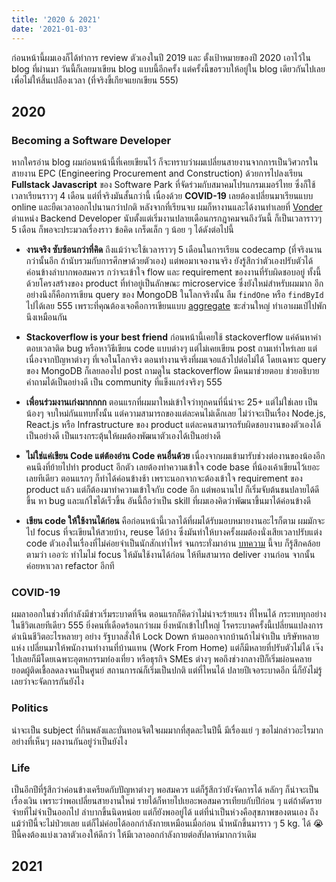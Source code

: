 ```yaml
---
title: '2020 & 2021'
date: '2021-01-03'
---
```


ก่อนหน้านี้ผมเองก็ได้ทำการ review ตัวเองในปี 2019 และ ตั้งเป้าหมายของปี 2020 เอาไว้ใน blog ที่ผ่านมา วันนี้ก็เลยมาเขียน blog แบบนี้อีกครั้ง แต่ครั้งนี้ขอรวบให้อยู่ใน blog เดียวกันไปเลย เพื่อไม่ให้สิ้นเปลืองเวลา (ที่จริงขี้เกียจแยกเขียน 555)

## 2020

### Becoming a Software Developer

หากใครอ่าน blog ผมก่อนหน้านี้ที่เคยเขียนไว้ ก็จะทราบว่าผมเปลี่ยนสายงานจากการเป็นวิศวกรในสายงาน EPC (Engineering Procurement and Construction) ด้วยการไปลงเรียน **Fullstack Javascript** ของ Software Park ที่จัดร่วมกับสมาคมโปรแกรมเมอร์ไทย ซึ่งก็ใช้เวลาเรียนราวๆ 4 เดือน แต่ที่จริงมันสั้นกว่านี้ เนื่องด้วย **COVID-19** เลยต้องเปลี่ยนมาเรียนแบบ online และยืดเวลาออกไปนานกว่าปกติ หลังจากที่เรียนจบ ผมก็หางานและได้งานทำเลยที่ [Vonder](https://www.vonder.co.th) ตำแหน่ง Backend Developer นับตั้งแต่เริ่มงานปลายเดือนกรกฎาคมจนถึงวันนี้ ก็เป็นเวลาราวๆ 5 เดือน ก็พอจะประมวลเรื่องราว ข้อคิด เกร็ดเล็ก ๆ น้อย ๆ ได้ดังต่อไปนี้

- **งานจริง ซับซ้อนกว่าที่คิด** ถึงแม้ว่าจะใช้เวลาราวๆ 5 เดือนในการเรียน codecamp (ที่จริงนานกว่านั้นอีก ถ้านับรวมกับการศึกษาด้วยตัวเอง) แต่พอมาเจองานจริง ยังรู้สึกว่าตัวเองปรับตัวได้ค่อนข้างลำบากพอสมควร กว่าจะเข้าใจ flow และ requirement ของงานที่รับผิดชอบอยู่ ทั้งนี้ด้วยโครงสร้างของ product ที่ทำอยู่เป็นลักษณะ microservice ซึ่งยังใหม่สำหรับผมมาก อีกอย่างนึงก็คือการเขียน query ของ MongoDB ในโลกจริงนั้น ลืม ```findOne``` หรือ ```findById``` ไปได้เลย 555 เพราะที่คุณต้องเจอคือการเขียนแบบ [aggregate](https://docs.mongodb.com/manual/reference/method/db.collection.aggregate/) ซะส่วนใหญ่ ทำเอาผมเป๋ไปพักนึงเหมือนกัน

- **Stackoverflow is your best friend** ก่อนหน้านี้เคยใช้ stackoverflow แค่ค้นหาคำตอบเวลาติด bug หรือหาวิธีเขียน code แบบต่างๆ แต่ไม่เคยเขียน post ถามเท่าไหร่เลย แต่เนื่องจากปัญหาต่างๆ ที่เจอในโลกจริง ตอนทำงานจริงที่ผมเจอแล้วไปต่อไม่ได้ โดยเฉพาะ query ของ MongoDB ก็เลยลองไป post ถามดูใน stackoverflow มีคนมาช่วยตอบ ช่วยอธิบายคำถามได้เป็นอย่างดี เป็น community ที่แข็งแกร่งจริงๆ 555

- **เพื่อนร่วมงานเก่งมากกกก** ตอนแรกที่ผมมาใหม่เข้าใจว่าทุกคนที่นี่น่าจะ 25+ แต่ไม่ใช่เลย เป็นน้องๆ จบใหม่กันแทบทั้งนั้น แต่ความสามารถของแต่ละคนไม่เด็กเลย ไม่ว่าจะเป็นเรื่อง Node.js, React.js หรือ Infrastructure ของ product แต่ละคนสามารถรับผิดชอบงานของตัวเองได้เป็นอย่างดี เป็นแรงกระตุ้นให้ผมต้องพัฒนาตัวเองได้เป็นอย่างดี

- **ไม่ใช่แค่เขียน Code แต่ต้องอ่าน Code คนอื่นด้วย** เนื่องจากผมเข้ามารับช่วงต่องานของน้องอีกคนนึงที่ย้ายไปทำ product อีกตัว เลยต้องทำความเข้าใจ code base ที่น้องเค้าเขียนไว้เยอะเลยทีเดียว ตอนแรกๆ ก็ทำได้ค่อนข้างช้า เพราะนอกจากจะต้องเข้าใจ requirement ของ product แล้ว แต่ก็ต้องมาทำความเข้าใจกับ code อีก แต่พอนานไป ก็เริ่มจับต้นชนปลายได้ดีขึ้น หา bug และแก้ไขได้เร็วขึ้น อันนี้ถือว่าเป็น skill ที่ผมเองคิดว่าพัฒนาขึ้นมาได้ค่อนข้างดี

- **เขียน code ให้ใช้งานได้ก่อน** คือก่อนหน้านี้เวลาได้ที่ผมได้รับมอบหมายงานอะไรก็ตาม ผมมักจะไป focus ที่จะเขียนให้สวยบ้าง, reuse ได้บ้าง ซึ่งมันทำให้บางครั้งผมต้องนั่งเสียเวลาปรับแต่ง code ตัวเองในเรื่องที่ไม่ค่อยจำเป็นนักสักเท่าไหร่ จนกระทั่งมาอ่าน [บทความ](https://medium.com/odds-team/%E0%B8%88%E0%B8%87%E0%B8%99%E0%B8%B6%E0%B8%81%E0%B8%96%E0%B8%B6%E0%B8%87-simplicity-%E0%B8%81%E0%B9%88%E0%B8%AD%E0%B8%99-generality-%E0%B9%81%E0%B8%A5%E0%B8%B0-use-%E0%B8%81%E0%B9%88%E0%B8%AD%E0%B8%99-reuse-ca61517a4c8f) นี้จบ ก็รู้สึกคล้อยตามว่า เออว่ะ ทำไมไม่ focus ให้มันใช้งานได้ก่อน ให้ทีมสามารถ deliver งานก่อน จากนั้นค่อยหาเวลา refactor อีกที

### COVID-19

ผมลาออกในช่วงที่กำลังมีข่าวเริ่มระบาดที่จีน ตอนแรกก็คิดว่าไม่น่าจะร้ายแรง ที่ไหนได้ กระทบทุกอย่างในชีวิตเลยทีเดียว 555 ยิ่งคนที่เดือดร้อนกว่าผม ยิ่งหนักเข้าไปใหญ่ โรคระบาดครั้งนี้เปลี่ยนแปลงการดำเนินชีวิตอะไรหลายๆ อย่าง รัฐบาลสั่งให้ Lock Down ห้ามออกจากบ้านถ้าไม่จำเป็น บริษัทหลายแห่ง เปลี่ยนมาให้พนักงานทำงานที่บ้านแทน (Work From Home) แต่ก็มีหลายที่ปรับตัวไม่ได้ เจ๊งไปเลยก็มีโดยเฉพาะอุตหกรรมท่องเที่ยว หรือธุรกิจ SMEs ต่างๆ พอถึงช่วงกลางปีก็เริ่มผ่อนคลาย ยอดผู้ติดเชื้อลดลงจนเป็นศูนย์ สถานการณ์ก็เริ่มเป็นปกติ แต่ที่ไหนได้ ปลายปีเจอระบาดอีก นี่ก็ยังไม่รู้เลยว่าจะจัดการกันยังไง

### Politics

น่าจะเป็น subject ที่กินพลังและบั่นทอนจิตใจผมมากที่สุดละในปีนี้ มีเรื่องแย่ ๆ ขอไม่กล่าวอะไรมาก อย่างที่เห็นๆ ผลงานกันอยู่ว่าเป็นยังไง

### Life

เป็นอีกปีที่รู้สึกว่าค่อนข้างเครียดกับปัญหาต่างๆ พอสมควร แต่ก็รู้สึกว่ายังจัดการได้ หลักๆ ก็น่าจะเป็นเรื่องเงิน เพราะว่าพอเปลี่ยนสายงานใหม่ รายได้ก็หายไปเยอะพอสมควรเทียบกับปีก่อน ๆ แต่ถ้าตัดรายจ่ายที่ไม่จำเป็นออกไป ลำบากขึ้นนิดหน่อย แต่ก็ยังพออยู่ได้ แต่ที่น่าเป็นห่วงคือสุขภาพของตนเอง ถึงแม้ว่าปีนี้จะไม่ป่วยเลย แต่ก็ไม่ค่อยได้ออกกำลังกายเหมือนเมื่อก่อน น้ำหนักขึ้นมาราว ๆ 5 kg. ได้ 😭 ปีนี้คงต้องแบ่งเวลาตัวเองให้ดีกว่า ให้มีเวลาออกกำลังกายต่อสัปดาห์มากกว่าเดิม

## 2021
